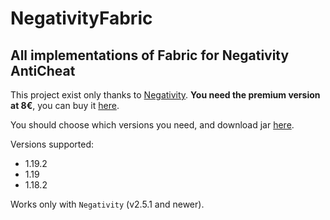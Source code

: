 # NegativityFabric

## All implementations of Fabric for Negativity AntiCheat

This project exist only thanks to [Negativity](https://github.com/Elikill58/Negativity). **You need the premium version at 8€**, you can buy it [here](https://www.spigotmc.org/resources/86874/).

You should choose which versions you need, and download jar [here](https://github.com/Elikill58/NegativityFabric/actions/workflows/build.yml).

Versions supported:
- 1.19.2
- 1.19
- 1.18.2

Works only with `Negativity` (v2.5.1 and newer).
